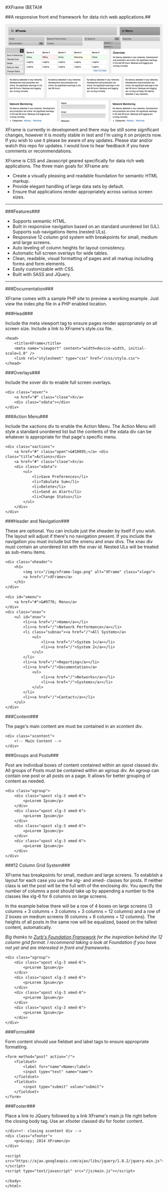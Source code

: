 #XFrame (BETA)#

##A responsive front end framework for data rich web applications.##

![XFrame Front End Framework Screenshot](/img/xframe-screen.png?raw=true "XFrame Front End Framework Screenshot")

XFrame is currently in development and there may be still some significant changes, however it is mostly stable in test and I'm using it on projects now. If you wish to use it please be aware of any updates. Please star and/or watch this repo for updates. I would love to hear feedback if you have comments or recommendations.

XFrame is CSS and Javascript geared specifically for data rich web applications. The three main goals for XFrame are: 

- Create a visually pleasing and readable foundation for semantic HTML markup. 
- Provide elegant handling of large data sets by default.
- Ensure that applications render appropriately across various screen sizes.

****

###Features###

- Supports semantic HTML.
-  Built in responsive navigation based on an standard unordered list (UL). Supports sub navigations items (nested ULs).
-  Responsive 12 column grid system with breakpoints for small, medium and large screens.
-  Auto leveling of column heights for layout consistency.
-  Automatic full screen overlays for wide tables.
-  Clean, readable, visual formatting of pages and all markup including forms and form elements.
- Easily customizable with CSS.
- Built with SASS and JQuery.

****

###Documentation###

XFrame comes with a sample PHP site to preview a working example. Just view the index.php file in a PHP enabled location.

###Head###

Include the meta viewport tag to ensure pages render appropriately on all screen size. Include a link to XFrame's style.css file.

    <head>
	    <title>XFrame</title>
	    <meta name="viewport" content="width=device-width, initial-scale=1.0" />
	    <link rel="stylesheet" type="css" href="/css/style.css">
    </head>

###Overlays###

Include the xover div to enable full screen overlays.

    <div class="xover">
        <a href="#" class="close">X</a>
        <div class="xdata"></div>
    </div>

###Action Menu###

Include the xactions div to enable the Action Menu. The Action Menu will style a standard unordered list but the contents of the xdata div can be whatever is appropriate for that page's specific menu.

    <div class="xactions">
        <a href="#" class="open">&#10095;</a> <div class="title">Actions</div>
        <a href="#" class="close">X</a>
        <div class="xdata">
            <ul>
                <li>Save Preferences</li>
                <li>Tabulate Sum</li>
                <li>Delete</li>
                <li>Send an Alert</li>
                <li>Change Status</li>
            </ul>
        </div>
    </div>

###Header and Navigation###

These are optional. You can include just the xheader by itself if you wish. The layout will adjust if there's no navigation present. If you include the navigation you must include but the xmenu and xnav divs. The xnav div must contain an unordered list with the xnav id. Nested ULs will be treated as sub-menu items.

    <div class="xheader">
        <h1>
            <img src="/img/xframe-logo.png" alt="XFrame" class="xlogo">
            <a href="/">XFrame</a>
        </h1>
    </div>
    
    <div id="xmenu">
        <a href="#">&#9776; Menu</a>
    </div>
    <div class="xnav">
        <ul id="xnav">
            <li><a href="/">Home</a></li>
            <li><a href="/">Network Performance</a></li>
            <li class="subnav"><a href="/">All Systems</a>
                <ul>
                    <li><a href="/">System 1</a></li>
                    <li><a href="/">System 2</a></li>
                </ul>
            </li>
            <li><a href="/">Reporting</a></li>
            <li><a href="/">Documentation</a>
                <ul>
                    <li><a href="/">Networks</a></li>
                    <li><a href="/">Systems</a></li>
                </ul>
            </li>
            <li><a href="/">Contact</a></li>
        </ul>
    </div>

###Content###

The page's main content are must be contained in an xcontent div.

    <div class="xcontent">
        <!-- Main Content -->
    </div>

###Groups and Posts###

Post are individual boxes of content contained within an xpost classed div. All groups of Posts must be contained within an xgroup div. An xgroup can contain one post or all posts on a page. It allows for better grouping of content as needed.

    <div class="xgroup">
        <div class="xpost xlg-3 xmed-6">
            <p>Lorem Ipsum</p>
        </div>
        <div class="xpost xlg-3 xmed-6">
            <p>Lorem Ipsum</p>
        </div>
        <div class="xpost xlg-3 xmed-6">
            <p>Lorem Ipsum</p>
        </div>
        <div class="xpost xlg-3 xmed-6">
            <p>Lorem Ipsum</p>
        </div>
    </div>

###12 Column Grid System###

XFrame has breakpoints for small, medium and large screens. To establish a layout for each case you use the xlg- and xmed- classes for posts. If neither class is set the post will be the full with of the enclosing div. You specify the number of columns a post should take up by appending a number to the classes like xlg-6 for 6 columns on large screens.

In the example below there will be a row of 4 boxes on large screens (3 columns + 3 columns + 3 columns + 3 columns = 12 columns) and a row of 2 boxes on medium screens (6 columns + 6 columns = 12 columns). The heights of all posts in the same row will be equalized, based on the tallest content, automatically.

*Big thanks to [Zurb's Foundation Framework](http://foundation.zurb.com/ "Zurb's Foundation Framework") for the inspiration behind the 12 column grid format. I recommend taking a look at Foundation if you have not yet and are interested in front end frameworks.*

    <div class="xgroup">
        <div class="xpost xlg-3 xmed-6">
            <p>Lorem Ipsum</p>
        </div>
        <div class="xpost xlg-3 xmed-6">
            <p>Lorem Ipsum</p>
        </div>
        <div class="xpost xlg-3 xmed-6">
            <p>Lorem Ipsum</p>
        </div>
        <div class="xpost xlg-3 xmed-6">
            <p>Lorem Ipsum</p>
        </div>
    </div>

###Forms###

Form content should use fieldset and label tags to ensure appropriate formatting.

    <form method="post" action="/">
        <fieldset>
            <label for="name">Name</label>
            <input type="text" name="name">
        </fieldset>
        <fieldset>
            <input type="submit" value="submit">
        </fieldset>
    </form>

###Footer###

Place a link to JQuery followed by a link XFrame's main.js file right before the closing body tag. Use an xfooter classed div for footer content.

    </div><!- closing xcontent div -->
    <div class="xfooter">
        <p>&copy; 2014 XFrame</p>
    </div>
    
    <script src="https://ajax.googleapis.com/ajax/libs/jquery/1.8.2/jquery.min.js"></script>
    <script type="text/javascript" src="/js/main.js"></script>
    
    </body>
    </html>
